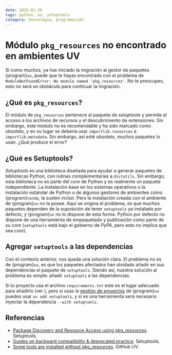 ```yaml
---
date: 2025-01-26
tags: python, uv, setuptools
category: tecnología, programación
---
```


# Módulo `pkg_resources` no encontrado en ambientes UV

Si como muchos, ya has iniciado la migración al gestor de paquetes
{program}`uv`, puede que te hayas encontrado con el problema de
`ModuleNotFoundError: No module named 'pkg_resources'`. No te preocupes, esto no
será un obstáculo para continuar la migración.

## ¿Qué es `pkg_resources`?

El módulo de `pkg_resources` pertenece al paquete de *setuptools* y permite el
acceso a los archivos de recursos y el descubrimiento de extensiones. Sin
embargo, este módulo no es recomendable y ha sido marcado como obsoleto, y en su
lugar se debería usar `importlib.resources` e `importlib.metadata`. Sin embargo,
así esté obsoleto, muchos paquetes lo usan. ¿Qué produce el error?

## ¿Qué es Setuptools?

*Setuptools* es una biblioteca diseñada para ayudar a generar paquetes de
bibliotecas Python, con rutinas complementarias a `distutils`. Sin embargo, esta
biblioteca no es parte del *core* de Python y es realmente un paquete
independiente. La instalación base en los sistemas operativos o la instalación
estándar de Python o de algunos gestores de ambientes como {program}`conda`, la
suelen incluir. Pero la instalación creada con el ambiente de {program}`uv` no
la posee. Aquí se origina el problema, es que muchos paquetes dependen de la
suposición de tener `setuptools` ya instalado por defecto, y {program}`uv` no lo
dispone de esta forma. Python por defecto no dispone de una herramienta de
empaquetado y publicación como parte de su *core* (`setuptools` está bajo el
gobierno de *PyPA*, pero esto no implica que sea *core*).

## Agregar `setuptools` a las dependencias

Con el contexto anterior, nos queda una solución clara. El problema no es de
{program}`uv`, es que los paquetes afectados han olvidado añadir en sus
dependencias el paquete de `setuptools`. Siendo así, nuestra solución al
problema es simple: añadir `setuptools` a las dependencias.

Si tu proyecto usa el archivo `requirements.txt` este es el lugar adecuado para
añadirlo (ver
[](/es/blog/2024/uv-alternativa-rapida-a-pip-y-venv.md#instalaci%C3%B3n-de-paquetes-python)),
pero si usas la
[gestión de proyectos](/es/blog/2025/configuracion-de-proyectos-y-herramientas-python-con-uv.md)
de {program}`uv` puedes usar `uv add setuptools`, y si es una herramienta será
necesario inyectar la dependencia `--with setuptools`.

## Referencias

- [Package Discovery and Resource Access using pkg_resources](https://setuptools.pypa.io/en/latest/pkg_resources.html).
  Setuptools.
- [Guides on backward compatibility & deprecated practice](https://setuptools.pypa.io/en/latest/deprecated/index.html).
  Setuptools.
- [Some tools are installed without pkg_resources](https://github.com/astral-sh/uv/issues/6384).
  GitHub UV.
